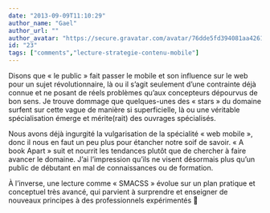 ```yaml
---
date: "2013-09-09T11:10:29"
author_name: "Gael"
author_url: ""
author_avatar: "https://secure.gravatar.com/avatar/76dde5fd394081aa4261802372fe2e33"
id: "23"
tags: ["comments","lecture-strategie-contenu-mobile"]
---
```

Disons que «&nbsp;le public&nbsp;» fait passer le mobile et son influence sur le web pour un sujet révolutionnaire, là ou il s’agit seulement d’une contrainte déjà connue et ne posant de réels problèmes qu’aux concepteurs dépourvus de bon sens. Je trouve dommage que quelques-unes des «&nbsp;stars&nbsp;» du domaine surfent sur cette vague de manière si superficielle, là ou une véritable spécialisation émerge et mérite(rait) des ouvrages spécialisés.

Nous avons déjà ingurgité la vulgarisation de la spécialité «&nbsp;web mobile&nbsp;», donc il nous en faut un peu plus pour étancher notre soif de savoir. «&nbsp;A book Apart&nbsp;» suit et nourrit les tendances plutôt que de chercher à faire avancer le domaine. J’ai l’impression qu’ils ne visent désormais plus qu’un public de débutant en mal de connaissances ou de formation.

À l’inverse, une lecture comme «&nbsp;SMACSS&nbsp;» évolue sur un plan pratique et conceptuel très avancé, qui parvient à surprendre et enseigner de nouveaux principes à des professionnels expérimentés 🙂